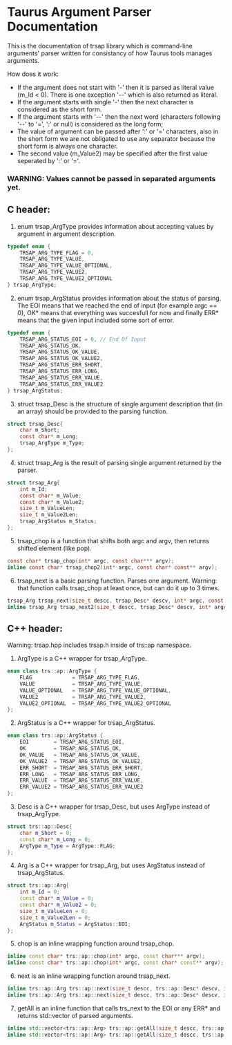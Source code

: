 # Taurus Argument Parser Documentation

This is the documentation of trsap library which is command-line arguments\' parser written for consistancy of how Taurus tools manages arguments.

How does it work:
 - If the argument does not start with '-' then it is parsed as literal value (m_Id < 0). There is one exception '--' which is also returned as literal.
 - If the argument starts with single '-' then the next character is considered as the short form.
 - If the argument starts with '--' then the next word (characters following '--' to '=', ':' or null) is considered as the long form;
 - The value of argument can be passed after ':' or '=' characters, also in the short form we are not obligated to use any separator because the short form is always one character.
 - The second value (m_Value2) may be specified after the first value seperated by ':' or '='.

### WARNING: Values cannot be passed in separated arguments yet.

## C header:

 1. enum trsap_ArgType provides information about accepting values by argument in argument description.

``` C
typedef enum {
	TRSAP_ARG_TYPE_FLAG = 0,
	TRSAP_ARG_TYPE_VALUE,
	TRSAP_ARG_TYPE_VALUE_OPTIONAL,
	TRSAP_ARG_TYPE_VALUE2,
	TRSAP_ARG_TYPE_VALUE2_OPTIONAL
} trsap_ArgType;
```

 2. enum trsap_ArgStatus provides information about the status of parsing. The EOI means that we reached the end of input (for example argc == 0), OK* means that everything was succesfull for now and finally ERR* means that the given input included some sort of error.

``` C
typedef enum {
	TRSAP_ARG_STATUS_EOI = 0, // End Of Input
	TRSAP_ARG_STATUS_OK,
	TRSAP_ARG_STATUS_OK_VALUE,
	TRSAP_ARG_STATUS_OK_VALUE2,
	TRSAP_ARG_STATUS_ERR_SHORT,
	TRSAP_ARG_STATUS_ERR_LONG,
	TRSAP_ARG_STATUS_ERR_VALUE,
	TRSAP_ARG_STATUS_ERR_VALUE2
} trsap_ArgStatus;
```

 3. struct trsap_Desc is the structure of single argument description that (in an array) should be provided to the parsing function.

``` C
struct trsap_Desc{
	char m_Short;
	const char* m_Long;
	trsap_ArgType m_Type;
};
```

 4. struct trsap_Arg is the result of parsing single argument returned by the parser.

```C
struct trsap_Arg{
	int m_Id;
	const char* m_Value;
	const char* m_Value2;
	size_t m_ValueLen;
	size_t m_Value2Len;
	trsap_ArgStatus m_Status;
};
```

 5. trsap_chop is a function that shifts both argc and argv, then returns shifted element (like pop).

``` C
const char* trsap_chop(int* argc, const char*** argv);
inline const char* trsap_chop2(int* argc, const char* const** argv);
```

 6. trsap_next is a basic parsing function. Parses one argument. Warning: that function calls trsap_chop at least once, but can do it up to 3 times.

``` C
trsap_Arg trsap_next(size_t descc, trsap_Desc* descv, int* argc, const char*** argv);
inline trsap_Arg trsap_next2(size_t descc, trsap_Desc* descv, int* argc, const char* const** argv);
```

## C++ header:

Warning: trsap.hpp includes trsap.h inside of trs::ap namespace.

 1. ArgType is a C++ wrapper for trsap_ArgType.

``` C++
enum class trs::ap::ArgType {
	FLAG             = TRSAP_ARG_TYPE_FLAG,
	VALUE            = TRSAP_ARG_TYPE_VALUE,
	VALUE_OPTIONAL   = TRSAP_ARG_TYPE_VALUE_OPTIONAL,
	VALUE2           = TRSAP_ARG_TYPE_VALUE2,
	VALUE2_OPTIONAL	 = TRSAP_ARG_TYPE_VALUE2_OPTIONAL	
};
```

 2. ArgStatus is a C++ wrapper for trsap_ArgStatus.

``` C++
enum class trs::ap::ArgStatus {
	EOI        = TRSAP_ARG_STATUS_EOI,
	OK         = TRSAP_ARG_STATUS_OK,
	OK_VALUE   = TRSAP_ARG_STATUS_OK_VALUE,
	OK_VALUE2  = TRSAP_ARG_STATUS_OK_VALUE2,
	ERR_SHORT  = TRSAP_ARG_STATUS_ERR_SHORT,
	ERR_LONG   = TRSAP_ARG_STATUS_ERR_LONG,
	ERR_VALUE  = TRSAP_ARG_STATUS_ERR_VALUE,
	ERR_VALUE2 = TRSAP_ARG_STATUS_ERR_VALUE2
};
```

 3. Desc is a C++ wrapper for trsap_Desc, but uses ArgType instead of trsap_ArgType.

``` C++
struct trs::ap::Desc{
	char m_Short = 0;
	const char* m_Long = 0;
	ArgType m_Type = ArgType::FLAG;
};
```

 4. Arg is a C++ wrapper for trsap_Arg, but uses ArgStatus instead of trsap_ArgStatus.

``` C++
struct trs::ap::Arg{
	int m_Id = 0;
	const char* m_Value = 0;
	const char* m_Value2 = 0;
	size_t m_ValueLen = 0;
	size_t m_Value2Len = 0;
	ArgStatus m_Status = ArgStatus::EOI;
};
```

 5. chop is an inline wrapping function around trsap_chop.

``` C++ 
inline const char* trs::ap::chop(int* argc, const char*** argv);
inline const char* trs::ap::chop(int* argc, const char* const** argv);
```

 6. next is an inline wrapping function around trsap_next.

``` C++ 
inline trs::ap::Arg trs::ap::next(size_t descc, trs::ap::Desc* descv, int* argc, const char*** argv);
inline trs::ap::Arg trs::ap::next(size_t descc, trs::ap::Desc* descv, int* argc, const char* const** argv);
```

 7. getAll is an inline function that calls trs_next to the EOI or any ERR* and returns std::vector of parsed arguments.

``` C++
inline std::vector<trs::ap::Arg> trs::ap::getAll(size_t descc, trs::ap::Desc* descv, int* argc, const char*** argv);
inline std::vector<trs::ap::Arg> trs::ap::getAll(size_t descc, trs::ap::Desc* descv, int* argc, const char* const** argv);
```

